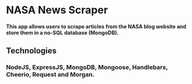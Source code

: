 # NASA News Scraper


#### This app allows users to scrape articles from the NASA blog website and store them in a no-SQL database (MongoDB).

## Technologies
### NodeJS, ExpressJS, MongoDB, Mongoose, Handlebars, Cheerio, Request and Morgan.
